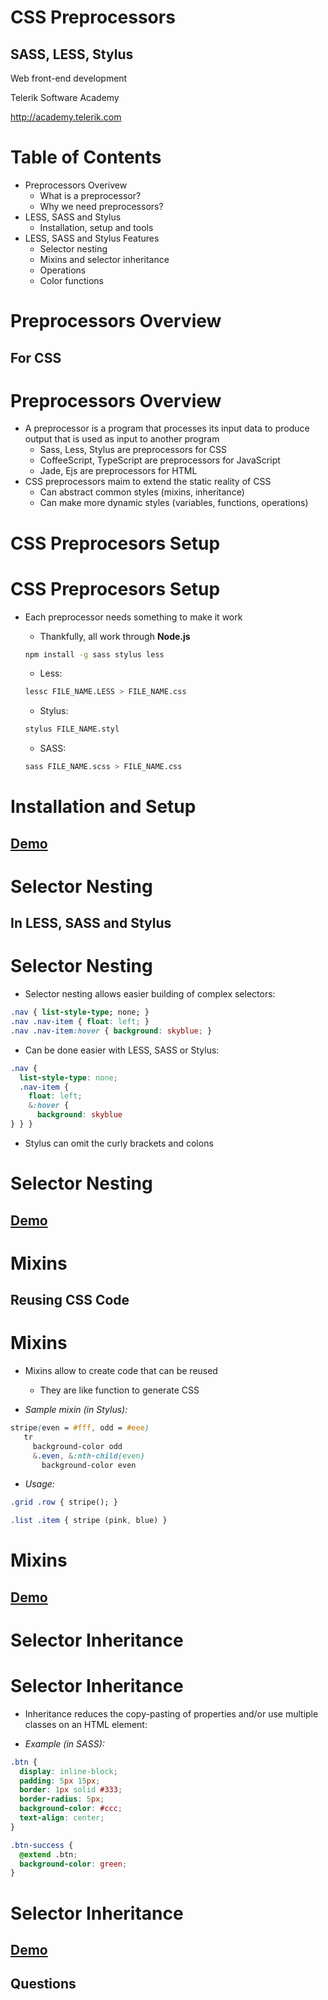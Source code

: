 <!-- section start -->

<!-- attr: {id: 'title', class: 'slide-title', hasScriptWrapper: true} -->
# CSS Preprocessors
##  SASS, LESS, Stylus

<div class="signature">
    <p class="signature-course">Web front-end development</p>
    <p class="signature-initiative">Telerik Software Academy</p>
    <a href="http://academy.telerik.com" class="signature-link">http://academy.telerik.com</a>
</div>

<!-- section start -->

<!-- attr: { id:'table-of-contents' } -->
# Table of Contents

- Preprocessors Overivew
  - What is a preprocessor?
  - Why we need preprocessors?
- LESS, SASS and Stylus
  - Installation, setup and tools
- LESS, SASS and Stylus Features
  - Selector nesting
  - Mixins and selector inheritance
  - Operations
  - Color functions


<!-- section start -->

<!-- attr: { class:'slide-section', showInPresentation: true } -->
# Preprocessors Overview
##  For CSS

<!-- attr: {style: 'font-size: 42px'} -->
# Preprocessors Overview

- A preprocessor is a program that processes its input data to produce output that is used as input to another program
  - Sass, Less, Stylus are preprocessors for CSS
  - CoffeeScript, TypeScript are preprocessors for JavaScript
  - Jade, Ejs are preprocessors for HTML
- CSS preprocessors maim to extend the static reality of CSS
  - Can abstract common styles (mixins, inheritance)
  - Can make more dynamic styles (variables, functions, operations)

<!-- section start  -->

<!-- attr: {class: "slide-section", id: 'stylus-installation'}  -->
# CSS Preprocesors Setup

<!-- attr: {style: 'font-size: 37px'}  -->
# CSS Preprocesors Setup

- Each preprocessor needs something to make it work
  - Thankfully, all work through **Node.js**

  ```bash
  npm install -g sass stylus less
  ```

  - Less:

  ```bash
  lessc FILE_NAME.LESS > FILE_NAME.css
  ```

  - Stylus:

  ```bash
  stylus FILE_NAME.styl
  ```

  - SASS:

  ```bash
  sass FILE_NAME.scss > FILE_NAME.css
  ```

<!-- attr: {class: 'slide-section'} -->
# Installation and Setup
##  [Demo](http://)

<!-- section start -->

<!-- attr: {class: 'slide-section'} -->
# Selector Nesting
##  In LESS, SASS and Stylus

<!-- attr: {style: 'font-size: 42px'} -->
# Selector Nesting

- Selector nesting allows easier building of complex selectors:

```css
.nav { list-style-type; none; }
.nav .nav-item { float: left; }
.nav .nav-item:hover { background: skyblue; }
```

  - Can be done easier with LESS, SASS or Stylus:

```css
.nav {
  list-style-type: none;
  .nav-item {
    float: left;
    &:hover {
      background: skyblue
} } }
```

  - Stylus can omit the curly brackets and colons

<!-- attr: {class: 'slide-section'} -->
# Selector Nesting
##  [Demo](http://)

<!-- section start -->

<!-- attr: {class: 'slide-section'} -->
# Mixins
##  Reusing CSS Code

<!-- attr: {style: 'font-size: 40px'} -->
# Mixins

- Mixins allow to create code that can be reused
  - They are like function to generate CSS

- _Sample mixin (in Stylus):_

```css
stripe(even = #fff, odd = #eee)
   tr
     background-color odd
     &.even, &:nth-child(even)
       background-color even
```

- _Usage:_

```css
.grid .row { stripe(); }

.list .item { stripe (pink, blue) }
```

<!-- attr: {class: 'slide-section'} -->
# Mixins
##  [Demo](http://)

<!-- section start -->

<!-- attr: {class: 'slide-section'} -->
# Selector Inheritance

<!-- attr: {style: 'font-size: 40px'}  -->
# Selector Inheritance

- Inheritance reduces the copy-pasting of properties and/or use multiple classes on an HTML element:

- _Example (in SASS):_

```css
.btn {
  display: inline-block;
  padding: 5px 15px;
  border: 1px solid #333;
  border-radius: 5px;
  background-color: #ccc;
  text-align: center;
}

.btn-success {
  @extend .btn;
  background-color: green;
}
```

<!-- attr: {class: 'slide-section'} -->
# Selector Inheritance
##  [Demo](http://)

<!-- section start -->

<!-- attr: { class:'slide-questions', showInPresentation: true } -->
<!-- # CSS Preprocessors -->
##  Questions
